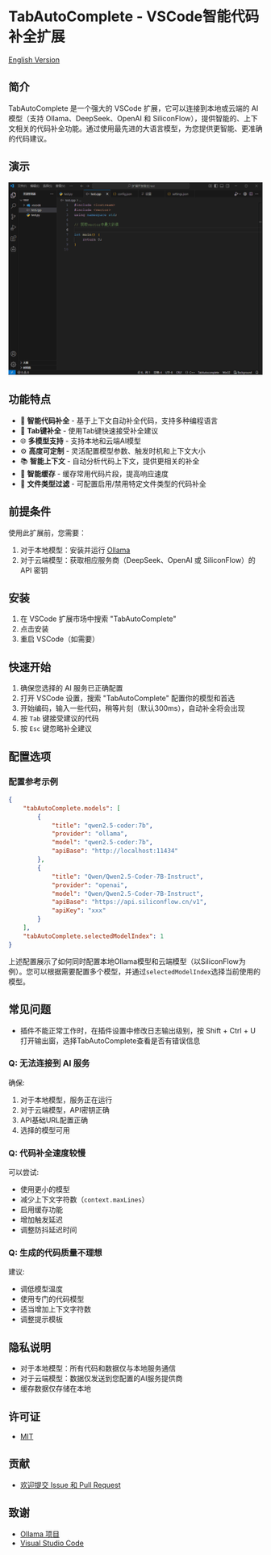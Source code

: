# TabAutoComplete - VSCode智能代码补全扩展

[English Version](README_EN.md)

## 简介

TabAutoComplete 是一个强大的 VSCode 扩展，它可以连接到本地或云端的 AI 模型（支持 Ollama、DeepSeek、OpenAI 和 SiliconFlow），提供智能的、上下文相关的代码补全功能。通过使用最先进的大语言模型，为您提供更智能、更准确的代码建议。

## 演示

![演示](https://raw.githubusercontent.com/JackyWongX/TabAutocomplete/main/images/show.gif)

## 功能特点

- 🚀 **智能代码补全** - 基于上下文自动补全代码，支持多种编程语言
- 🔄 **Tab键补全** - 使用Tab键快速接受补全建议
- 🌐 **多模型支持** - 支持本地和云端AI模型
- ⚙️ **高度可定制** - 灵活配置模型参数、触发时机和上下文大小
- 📚 **智能上下文** - 自动分析代码上下文，提供更相关的补全
- 💾 **智能缓存** - 缓存常用代码片段，提高响应速度
- 🎯 **文件类型过滤** - 可配置启用/禁用特定文件类型的代码补全

## 前提条件

使用此扩展前，您需要：

1. 对于本地模型：安装并运行 [Ollama](https://github.com/ollama/ollama)
2. 对于云端模型：获取相应服务商（DeepSeek、OpenAI 或 SiliconFlow）的 API 密钥

## 安装

1. 在 VSCode 扩展市场中搜索 "TabAutoComplete"
2. 点击安装
3. 重启 VSCode（如需要）

## 快速开始

1. 确保您选择的 AI 服务已正确配置
2. 打开 VSCode 设置，搜索 "TabAutoComplete" 配置你的模型和首选
3. 开始编码，输入一些代码，稍等片刻（默认300ms），自动补全将会出现
4. 按 `Tab` 键接受建议的代码
5. 按 `Esc` 键忽略补全建议

## 配置选项

### 配置参考示例

```json
{
    "tabAutoComplete.models": [
        {
            "title": "qwen2.5-coder:7b",
            "provider": "ollama",
            "model": "qwen2.5-coder:7b",
            "apiBase": "http://localhost:11434"
        },
        {
            "title": "Qwen/Qwen2.5-Coder-7B-Instruct",
            "provider": "openai",
            "model": "Qwen/Qwen2.5-Coder-7B-Instruct",
            "apiBase": "https://api.siliconflow.cn/v1",
            "apiKey": "xxx"
        }
    ],
    "tabAutoComplete.selectedModelIndex": 1
}
```

上述配置展示了如何同时配置本地Ollama模型和云端模型（以SiliconFlow为例）。您可以根据需要配置多个模型，并通过`selectedModelIndex`选择当前使用的模型。

## 常见问题
- 插件不能正常工作时，在插件设置中修改日志输出级别，按 Shift + Ctrl + U 打开输出窗，选择TabAutoComplete查看是否有错误信息


### Q: 无法连接到 AI 服务

确保:
1. 对于本地模型，服务正在运行
2. 对于云端模型，API密钥正确
3. API基础URL配置正确
4. 选择的模型可用

### Q: 代码补全速度较慢

可以尝试:
- 使用更小的模型
- 减少上下文字符数（`context.maxLines`）
- 启用缓存功能
- 增加触发延迟
- 调整防抖延迟时间

### Q: 生成的代码质量不理想

建议:
- 调低模型温度
- 使用专门的代码模型
- 适当增加上下文字符数
- 调整提示模板

## 隐私说明

- 对于本地模型：所有代码和数据仅与本地服务通信
- 对于云端模型：数据仅发送到您配置的AI服务提供商
- 缓存数据仅存储在本地

## 许可证

- [MIT](LICENSE)

## 贡献

- [欢迎提交 Issue 和 Pull Request](https://github.com/JackyWongX/TabAutocomplete)

## 致谢

- [Ollama 项目](https://github.com/ollama/ollama)
- [Visual Studio Code](https://github.com/microsoft/vscode) 